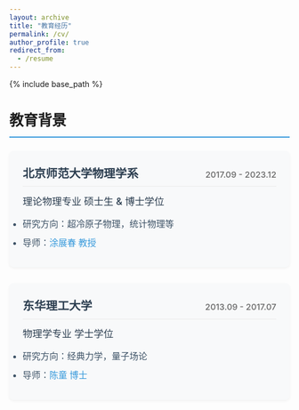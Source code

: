 ```yaml
---
layout: archive
title: "教育经历"
permalink: /cv/
author_profile: true
redirect_from:
  - /resume
---
```


{% include base_path %}

<style>
.edu-container {
  max-width: 800px;
  margin: 0 auto;
}

.edu-card {
  margin-bottom: 1.8rem;
  padding: 1.5rem;
  background-color: #f8f9fa;
  border-radius: 8px;
  box-shadow: 0 2px 5px rgba(0,0,0,0.05); /* 添加分号 */
}

.school-header {
  display: flex;
  justify-content: space-between;
  align-items: baseline;
  margin-bottom: 0.8rem;
  padding-bottom: 0.6rem;
  border-bottom: 1px solid #eaeaea;
}

.school-name {
  font-size: 1.3rem;
  font-weight: 600;
  color: #2c3e50;
  margin: 0;
}

.edu-date {
  color: #666;
  font-size: 0.95rem;
  font-weight: 500;
}

.degree-info {
  font-size: 1.1rem;
  color: #2c3e50;
  margin: 0.5rem 0 1rem;
  font-weight: 500;
}

.edu-details {
  margin: 1rem 0 0;
  padding: 0;
}

.edu-details li {
  margin-bottom: 0.6rem;
  list-style-type: disc;
  font-size: 1.0rem;
  color: #3d5266;
}

a {
  color: #3498db;
  text-decoration: none;
  font-weight: 500;
}

a:hover {
  text-decoration: underline;
}

h2 {
  font-size: 1.6rem;
  margin-bottom: 1.5rem;
  padding-bottom: 0.8rem;
  border-bottom: 2px solid #3498db;
}
</style>

<div class="edu-container">
  <h2>教育背景</h2>

  <div class="edu-card">
    <div class="school-header">
      <h3 class="school-name">北京师范大学物理学系</h3> <!-- 保持系名完整 -->
      <span class="edu-date">2017.09 - 2023.12</span>
    </div>
    <p class="degree-info">理论物理专业 硕士生 &amp; 博士学位</p> <!-- 修正 & 符号 -->
    <ul class="edu-details">
      <li>研究方向：超冷原子物理，统计物理等</li>
      <li>导师：<a href="https://physicsfaculty.bnu.edu.cn/teacher/337/index.html" target="_blank">涂展春 教授</a></li>
    </ul>
  </div>

  <div class="edu-card">
    <div class="school-header">
      <h3 class="school-name">东华理工大学</h3>
      <span class="edu-date">2013.09 - 2017.07</span>
    </div>
    <p class="degree-info">物理学专业 学士学位</p>
    <ul class="edu-details">
      <li>研究方向：经典力学，量子场论</li>
      <li>导师：<a href="https://newquanta.com/" target="_blank">陈童 博士</a></li>
    </ul>
  </div>
</div>

